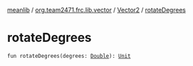[meanlib](../../index.md) / [org.team2471.frc.lib.vector](../index.md) / [Vector2](index.md) / [rotateDegrees](./rotate-degrees.md)

# rotateDegrees

`fun rotateDegrees(degrees: `[`Double`](https://kotlinlang.org/api/latest/jvm/stdlib/kotlin/-double/index.html)`): `[`Unit`](https://kotlinlang.org/api/latest/jvm/stdlib/kotlin/-unit/index.html)